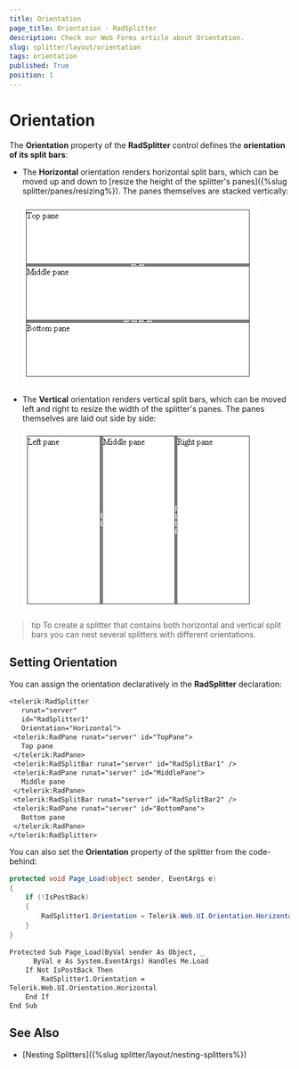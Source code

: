 ```yaml
---
title: Orientation
page_title: Orientation - RadSplitter
description: Check our Web Forms article about Orientation.
slug: splitter/layout/orientation
tags: orientation
published: True
position: 1
---
```


# Orientation

The **Orientation** property of the **RadSplitter** control defines the **orientation of its split bars**:

* The **Horizontal** orientation renders horizontal split bars, which can be moved up and down to [resize the height of the splitter's panes]({%slug splitter/panes/resizing%}). The panes themselves are stacked vertically:

	![](images/splitter-horizontalsplitter.png)

* The **Vertical** orientation renders vertical split bars, which can be moved left and right to resize the width of the splitter's panes. The panes themselves are laid out side by side:

	![](images/splitter-simplesplitter.png)

>tip To create a splitter that contains both horizontal and vertical split bars you can nest several splitters with different orientations.



## Setting Orientation

You can assign the orientation declaratively in the **RadSplitter** declaration:

````ASP.NET	 
<telerik:RadSplitter
   runat="server"
   id="RadSplitter1"
   Orientation="Horizontal">
 <telerik:RadPane runat="server" id="TopPane">
   Top pane
 </telerik:RadPane>
 <telerik:RadSplitBar runat="server" id="RadSplitBar1" />
 <telerik:RadPane runat="server" id="MiddlePane">
   Middle pane
 </telerik:RadPane>
 <telerik:RadSplitBar runat="server" id="RadSplitBar2" />
 <telerik:RadPane runat="server" id="BottomPane">
   Bottom pane
 </telerik:RadPane>
</telerik:RadSplitter> 			
````

You can also set the **Orientation** property of the splitter from the code-behind:

````C#
protected void Page_Load(object sender, EventArgs e)
{
	if (!IsPostBack)
	{
		RadSplitter1.Orientation = Telerik.Web.UI.Orientation.Horizontal;
	}
} 		
````
````VB	     
Protected Sub Page_Load(ByVal sender As Object, _
	  ByVal e As System.EventArgs) Handles Me.Load
	If Not IsPostBack Then
		RadSplitter1.Orientation = Telerik.Web.UI.Orientation.Horizontal
	End If
End Sub	
````


## See Also

 * [Nesting Splitters]({%slug splitter/layout/nesting-splitters%})

